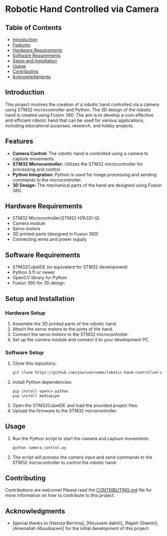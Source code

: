 # Robotic Hand Controlled via Camera

## Table of Contents

- [Introduction](#introduction)
- [Features](#features)
- [Hardware Requirements](#hardware-requirements)
- [Software Requirements](#software-requirements)
- [Setup and Installation](#setup-and-installation)
- [Usage](#usage)
- [Contributing](#contributing)
- [Acknowledgments](#acknowledgments)

## Introduction

This project involves the creation of a robotic hand controlled via a camera using STM32 microcontroller and Python. The 3D design of the robotic hand is created using Fusion 360. The aim is to develop a cost-effective and efficient robotic hand that can be used for various applications, including educational purposes, research, and hobby projects.

## Features

- **Camera Control:** The robotic hand is controlled using a camera to capture movements.
- **STM32 Microcontroller:** Utilizes the STM32 microcontroller for processing and control.
- **Python Integration:** Python is used for image processing and sending commands to the microcontroller.
- **3D Design:** The mechanical parts of the hand are designed using Fusion 360.

## Hardware Requirements

- STM32 Microcontroller(STM32 H7A3ZI-Q)
- Camera module
- Servo motors
- 3D printed parts (designed in Fusion 360)
- Connecting wires and power supply

## Software Requirements

- STM32CubeIDE (or equivalent for STM32 development)
- Python 3.11 or newer
- OpenCV library for Python
- Fusion 360 for 3D design

## Setup and Installation

### Hardware Setup

1. Assemble the 3D printed parts of the robotic hand.
2. Attach the servo motors to the joints of the hand.
3. Connect the servo motors to the STM32 microcontroller.
4. Set up the camera module and connect it to your development PC.

### Software Setup

1. Clone this repository:
    ```sh
    git clone https://github.com/yourusername/robotic-hand-controlled-via-camera.git
    ```
2. Install Python dependencies:
    ```sh
    pip install opencv-python
    pip install mediapipe
    ```
3. Open the STM32CubeIDE and load the provided project files.
4. Upload the firmware to the STM32 microcontroller.

## Usage

1. Run the Python script to start the camera and capture movements:
    ```sh
    python camera_control.py
    ```
2. The script will process the camera input and send commands to the STM32 microcontroller to control the robotic hand.

## Contributing

Contributions are welcome! Please read the [CONTRIBUTING.md](CONTRIBUTING.md) file for more information on how to contribute to this project.

## Acknowledgments

- Special thanks to [Hamza Berrima], [Houssem dakhli], [Najeh Ghanmi], [Amenallah Aboulkacem] for the initial development of this project.
